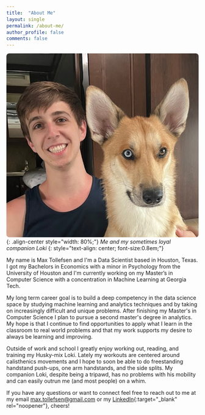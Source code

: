 ```yaml
---
title:  "About Me"
layout: single
permalink: /about-me/
author_profile: false
comments: false
---
```


![Author](/assets/images/Author.png){: .align-center style="width: 80%;"}
*Me and my sometimes loyal companion Loki*
{: style="text-align: center; font-size:0.8em;"}

My name is Max Tollefsen and I'm a Data Scientist based in Houston, Texas. I got my Bachelors in Economics with a minor in Psychology from the University of Houston and I'm currently working on my Master’s in Computer Science with a concentration in Machine Learning at Georgia Tech.

My long term career goal is to build a deep competency in the data science space by studying machine learning and analytics techniques and by taking on increasingly difficult and unique problems. After finishing my Master's in Computer Science I plan to pursue a second master's degree in analytics. My hope is that I continue to find opportunities to apply what I learn in the classroom to real world problems and that my work supports my desire to always be learning and improving.

Outside of work and school I greatly enjoy working out, reading, and training my Husky-mix Loki. Lately my workouts are centered around calisthenics movements and I hope to soon be able to do freestanding handstand push-ups, one arm handstands, and the side splits. My companion Loki, despite being a tripawd, has no problems with his mobility and can easily outrun me (and most people) on a whim.

If you have any questions or want to connect feel free to reach out to me at my email [max.tollefsen@gmail.com](mailto:max.tollefsen@gmail.com) or my [LinkedIn](https://www.linkedin.com/in/max-tollefsen/){:target="_blank" rel="noopener"}, cheers!


